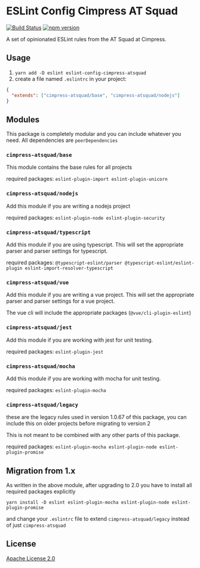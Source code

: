 # ESLint Config Cimpress AT Squad
[![Build Status](https://travis-ci.org/Cimpress-MCP/eslint-config-cimpress-atsquad.svg?branch=master)](https://travis-ci.org/Cimpress-MCP/eslint-config-cimpress-atsquad)
[![npm version](https://badge.fury.io/js/eslint-config-cimpress-atsquad.svg)](https://www.npmjs.com/package/eslint-config-cimpress-atsquad)

A set of opinionated ESLint rules from the AT Squad at Cimpress.

## Usage
1. `yarn add -D eslint eslint-config-cimpress-atsquad`
2. create a file named `.eslintrc` in your project:

```json
{
  "extends": ["cimpress-atsquad/base", "cimpress-atsquad/nodejs"]
}
```

## Modules
This package is completely modular and you can include whatever you need. All dependencies are `peerDependencies`

### `cimpress-atsquad/base`
This module contains the base rules for all projects

required packages: `eslint-plugin-import eslint-plugin-unicorn`

### `cimpress-atsquad/nodejs`
Add this module if you are writing a nodejs project

required packages: `eslint-plugin-node eslint-plugin-security`

### `cimpress-atsquad/typescript`
Add this module if you are using typescript. This will set the appropriate parser and parser settings for typescript.

required packages: `@typescript-eslint/parser @typescript-eslint/eslint-plugin eslint-import-resolver-typescript`

### `cimpress-atsquad/vue`
Add this module if you are writing a vue project. This will set the appropriate parser and parser settings for a vue project.

The vue cli will include the appropriate packages (`@vue/cli-plugin-eslint`)

### `cimpress-atsquad/jest`
Add this module if you are working with jest for unit testing.

required packages: `eslint-plugin-jest`

### `cimpress-atsquad/mocha`
Add this module if you are working with mocha for unit testing.

required packages: `eslint-plugin-mocha`

### `cimpress-atsquad/legacy`
these are the legacy rules used in version 1.0.67 of this package, you can include this on older projects before migrating to version 2

This is not meant to be combined with any other parts of this package.

required packages: `eslint-plugin-mocha eslint-plugin-node eslint-plugin-promise`

## Migration from 1.x

As written in the above module, after upgrading to 2.0 you have to install all required packages explicitly

```
yarn install -D eslint eslint-plugin-mocha eslint-plugin-node eslint-plugin-promise
``` 

and change your `.eslintrc` file to extend `cimpress-atsquad/legacy` instead of just `cimpress-atsquad`

## License

[Apache License 2.0](./LICENSE)
